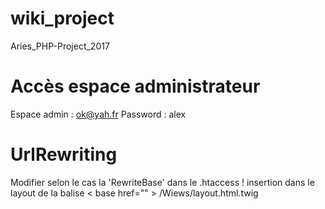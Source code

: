 # wiki_project
Aries_PHP-Project_2017

# Accès espace administrateur
Espace admin : ok@yah.fr
Password : alex

# UrlRewriting
Modifier selon le cas la 'RewriteBase' dans le .htaccess
! insertion dans le layout de la balise < base href="" > /Wiews/layout.html.twig
